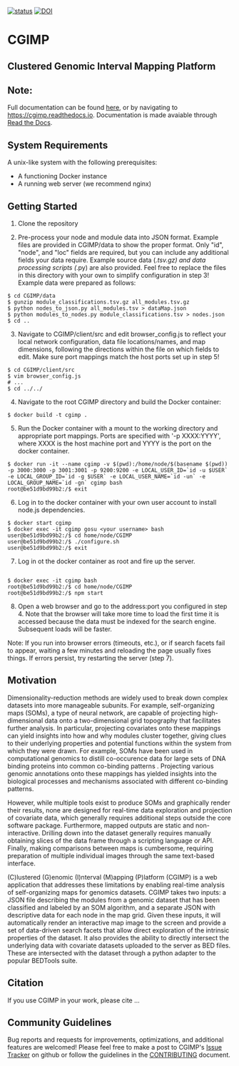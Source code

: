 [![status](http://joss.theoj.org/papers/e9e7eb0708270dcaae9a2f322d346ff5/status.svg)](http://joss.theoj.org/papers/e9e7eb0708270dcaae9a2f322d346ff5)
[![DOI](https://zenodo.org/badge/DOI/10.5281/zenodo.3276069.svg)](https://doi.org/10.5281/zenodo.3276069)


# CGIMP
## Clustered Genomic Interval Mapping Platform

## Note:
Full documentation can be found [here](https://cgimp.readthedocs.io), or by navigating to https://cgimp.readthedocs.io. Documentation is made avaiable through [Read the Docs](https://docs.readthedocs.io).

## System Requirements
A unix-like system with the following prerequisites:
* A functioning Docker instance
* A running web server (we recommend nginx)

## Getting Started

1. Clone the repository

2. Pre-process your node and module data into JSON format. Example files are provided in CGIMP/data to show the proper format. Only "id", "node", and "loc" fields are required, but you can include any additional fields your data require. Example source data (*.tsv.gz) and data processing scripts (*.py) are also provided. Feel free to replace the files in this directory with your own to simplify configuration in step 3! Example data were prepared as follows:
```
$ cd CGIMP/data
$ gunzip module_classifications.tsv.gz all_modules.tsv.gz
$ python nodes_to_json.py all_modules.tsv > dataMap.json
$ python modules_to_nodes.py module_classifications.tsv > nodes.json
$ cd ..
```

3. Navigate to CGIMP/client/src and edit browser_config.js to reflect your local network configuration, data file locations/names, and map dimensions, following the directions within the file on which fields to edit. Make sure port mappings match the host ports set up in step 5!
```
$ cd CGIMP/client/src
$ vim browser_config.js
# ...
$ cd ../../
```

4. Navigate to the root CGIMP directory and build the Docker container:
```
$ docker build -t cgimp .
```

5. Run the Docker container with a mount to the working directory and appropriate port mappings. Ports are specified with '-p XXXX:YYYY', where XXXX is the host machine port and YYYY is the port on the docker container.
```
$ docker run -it --name cgimp -v $(pwd):/home/node/$(basename $(pwd)) -p 3000:3000 -p 3001:3001 -p 9200:9200 -e LOCAL_USER_ID=`id -u $USER` -e LOCAL_GROUP_ID=`id -g $USER` -e LOCAL_USER_NAME=`id -un` -e LOCAL_GROUP_NAME=`id -gn` cgimp bash
root@be51d9bd99b2:/$ exit
```

6. Log in to the docker container with your own user account to install node.js dependencies.
```
$ docker start cgimp
$ docker exec -it cgimp gosu <your username> bash
user@be51d9bd99b2:/$ cd home/node/CGIMP
user@be51d9bd99b2:/$ ./configure.sh
user@be51d9bd99b2:/$ exit
```

7. Log in ot the docker container as root and fire up the server.
```

$ docker exec -it cgimp bash
root@be51d9bd99b2:/$ cd home/node/CGIMP
root@be51d9bd99b2:/$ npm start
```

8. Open a web browser and go to the address:port you configured in step 4. Note that the browser will take more time to load the first time it is accessed because the data must be indexed for the search engine. Subsequent loads will be faster.

Note: If you run into browser errors (timeouts, etc.), or if search facets fail to appear, waiting a few minutes and reloading the page usually fixes things. If errors persist, try restarting the server (step 7).


## Motivation

Dimensionality-reduction methods are widely used to break down complex datasets into more manageable subunits. For example, self-organizing maps (SOMs), a type of neural network, are capable of projecting high-dimensional data onto a two-dimensional grid topography that facilitates further analysis. In particular, projecting covariates onto these mappings can yield insights into how and why modules cluster together, giving clues to their underlying properties and potential functions within the system from which they were drawn. For example, SOMs have been used in computational genomics to distill co-occurence data for large sets of DNA binding proteins into common co-binding patterns . Projecting various genomic annotations onto these mappings has yielded insights into the biological processes and mechanisms associated with different co-binding patterns.

However, while multiple tools exist to produce SOMs and graphically render their results, none are designed for real-time data exploration and projection of covariate data, which generally requires additional steps outside the core software package. Furthermore, mapped outputs are static and non-interactive. Drilling down into the dataset generally requires manually obtaining slices of the data frame through a scripting language or API. Finally, making comparisons between maps is cumbersome, requiring preparation of multiple individual images through the same text-based interface.

(C)lustered (G)enomic (I)nterval (M)apping (P)latform (CGIMP) is a web application that addresses these limitations by enabling real-time analysis of self-organizing maps for genomics datasets. CGIMP takes two inputs: a JSON file describing the modules from a genomic dataset that has been classified and labeled by an SOM algorithm, and a separate JSON with descriptive data for each node in the map grid. Given these inputs, it will automatically render an interactive map image to the screen and provide a set of data-driven search facets that allow direct exploration of the intrinsic properties of the dataset. It also provides the ability to directly intersect the underlying data with covariate datasets uploaded to the server as BED files. These are intersected with the dataset through a python adapter to the popular BEDTools suite.

## Citation

If you use CGIMP in your work, please cite ...

## Community Guidelines

Bug reports and requests for improvements, optimizations, and additional features are welcomed! Please feel free to make a post to CGIMP's [Issue Tracker](https://github.com/Boyle-Lab/CGIMP/issues) on github or follow the guidelines in the [CONTRIBUTING](https://github.com/Boyle-Lab/CGIMP/CONTRIBUTING.md) document.